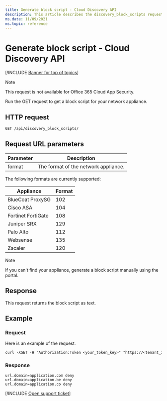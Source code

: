 ```yaml
---
title: Generate block script - Cloud Discovery API
description: This article describes the discovery_block_scripts request in the Defender for Cloud Apps Cloud Discovery API.
ms.date: 11/09/2021
ms.topic: reference
---
```

# Generate block script - Cloud Discovery API

[!INCLUDE [Banner for top of topics](includes/banner.md)]

> [!NOTE]
> This request is not available for Office 365 Cloud App Security.

Run the GET request to get a block script for your network appliance.

## HTTP request

```rest
GET /api/discovery_block_scripts/
```

## Request URL parameters

| Parameter | Description |
| --- | --- |
| format | The format of the network appliance. |

The following formats are currently supported:

| Appliance | Format |
| --- | --- |
| BlueCoat ProxySG | 102 |
| Cisco ASA | 104 |
| Fortinet FortiGate | 108 |
| Juniper SRX | 129 |
| Palo Alto | 112 |
| Websense | 135 |
| Zscaler | 120 |

> [!NOTE]
> If you can't find your appliance, generate a block script manually using the portal.

## Response

This request returns the block script as text.

## Example

### Request

Here is an example of the request.

```rest
curl -XGET -H "Authorization:Token <your_token_key>" "https://<tenant_id>.<tenant_region>.contoso.com/api/discovery_block_scripts/?format=102&type=banned"
```

### Response

```text
url.domain=application.com deny
url.domain=application.be deny
url.domain=application.co deny
```

[!INCLUDE [Open support ticket](includes/support.md)]
